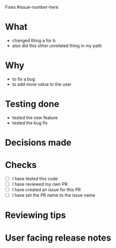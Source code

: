 <!-- This is a TEMPLATE, modify it to fit your needs. -->

Fixes #issue-number-here

# What

<!-- Describe the changes you made. -->

- changed thing a for b
- also did this other unrelated thing in my path

# Why

<!-- Why are you making these changes? This should be related to the issue created, and the value we are adding with this PR -->

- to fix a bug
- to add more value to the user

# Testing done

<!-- Describe the tests you ran to verify your changes. -->

- tested the new feature
- tested the bug fix

# Decisions made

<!-- Describe any decisions made during the implementation of this PR. This should in general be in the code, but sometimes they are more related to the issue. For example: decisions on PR workflow -->

# Checks

- [ ] I have tested this code
- [ ] I have reviewed my own PR
- [ ] I have created an issue for this PR
- [ ] I have set the PR name to the issue name

# Reviewing tips

<!-- What can you tell the reviewer to make the review easier? -->

# User facing release notes

<!-- What should the user know about this change? Think of it going into public forums for end users to read -->
